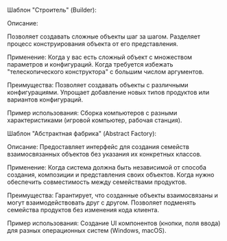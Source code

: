 Шаблон "Строитель" (Builder):

Описание:

Позволяет создавать сложные объекты шаг за шагом.
Разделяет процесс конструирования объекта от его представления.

Применение:
Когда у вас есть сложный объект с множеством параметров и конфигураций.
Когда требуется избежать "телескопического конструктора" с большим числом аргументов.

Преимущества:
Позволяет создавать объекты с различными конфигурациями.
Упрощает добавление новых типов продуктов или вариантов конфигураций.

Пример использования:
Сборка компьютеров с разными характеристиками (игровой компьютер, рабочая станция).




Шаблон "Абстрактная фабрика" (Abstract Factory):

Описание:
Предоставляет интерфейс для создания семейств взаимосвязанных объектов без указания их конкретных классов.

Применение:
Когда система должна быть независимой от способа создания, композиции и представления своих объектов.
Когда нужно обеспечить совместимость между семействами продуктов.

Преимущества:
Гарантирует, что созданные объекты взаимосвязаны и могут взаимодействовать друг с другом.
Позволяет подменять семейства продуктов без изменения кода клиента.

Пример использования:
Создание UI компонентов (кнопки, поля ввода) для разных операционных систем (Windows, macOS).
